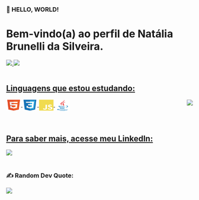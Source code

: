 ### 👋 HELLO, WORLD!

# Bem-vindo(a) ao perfil de Natália Brunelli da Silveira.

 <div>
   <a href="https://github.com/nataliabrunelli">
   <img height="180em" src="https://github-readme-streak-stats.herokuapp.com/?user=nataliabrunelli&theme=blue_navy&hide_border=false">
   <!-- <img height="180em" src="https://github-readme-stats.vercel.app/api?username=nataliabrunelli&show_icons=true&theme=blue_navy&include_all_commits=true&count_private=true"/> -->
   <img height="180em" src="https://github-readme-stats.vercel.app/api/top-langs/?username=nataliabrunelli&layout=compact&langs_count=6&theme=blue_navy"/>
</div>  

<br>

## Linguagens que estou estudando: 

  <div style="display: inline_block">
   <img align="center" alt="HTML" height="30" width="40" src="https://raw.githubusercontent.com/devicons/devicon/master/icons/html5/html5-original.svg">
   <img align="center" alt="CSS" height="30" width="40" src="https://raw.githubusercontent.com/devicons/devicon/master/icons/css3/css3-original.svg">
   <img align="center" alt="Js" height="30" width="40" src="https://raw.githubusercontent.com/devicons/devicon/master/icons/javascript/javascript-plain.svg">
   <img align="center" alt="Java" height="30" width="40" src="https://raw.githubusercontent.com/devicons/devicon/master/icons/java/java-original.svg">
   <img align="right" height="100em" src="https://pa1.aminoapps.com/6678/86155b329424016e33ea43a70b7aeb4e8e2ad9b7_hq.gif">  
  </div>

<br>
<br>
 
## Para saber mais, acesse meu LinkedIn:
 
<div> 
  <a href="https://www.linkedin.com/in/nataliabrunelli" target="_blank"><img src="https://img.shields.io/badge/-LinkedIn-%230077B5?style=for-the-badge&logo=linkedin&logoColor=white" target="_blank"></a>
</div>

<br>

### ✍️ Random Dev Quote:

<img height="180em" src="https://quotes-github-readme.vercel.app/api?type=horizontal&theme=tokyonight">

